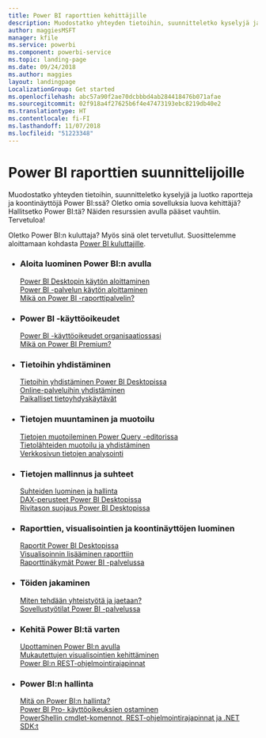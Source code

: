 ```yaml
---
title: Power BI raporttien kehittäjille
description: Muodostatko yhteyden tietoihin, suunnitteletko kyselyjä ja luotko raportteja ja koontinäyttöjä Power BI:ssä? Oletko omia sovelluksia luova kehittäjä tai Power BI:n järjestelmänvalvoja?
author: maggiesMSFT
manager: kfile
ms.service: powerbi
ms.component: powerbi-service
ms.topic: landing-page
ms.date: 09/24/2018
ms.author: maggies
layout: landingpage
LocalizationGroup: Get started
ms.openlocfilehash: abc57a90f2ae70dcbbbd4ab284418476b071afae
ms.sourcegitcommit: 02f918a4f27625b6f4e47473193ebc8219db40e2
ms.translationtype: HT
ms.contentlocale: fi-FI
ms.lasthandoff: 11/07/2018
ms.locfileid: "51223348"
---
```

# <a name="power-bi-for-report-designers"></a>Power BI raporttien suunnittelijoille

Muodostatko yhteyden tietoihin, suunnitteletko kyselyjä ja luotko raportteja ja koontinäyttöjä Power BI:ssä? Oletko omia sovelluksia luova kehittäjä? Hallitsetko Power BI:tä? Näiden resurssien avulla pääset vauhtiin. Tervetuloa!

Oletko Power BI:n kuluttaja? Myös sinä olet tervetullut. Suosittelemme aloittamaan kohdasta [Power BI kuluttajille](consumer/power-bi-consumer-landing.md).

<ul class="panelContent cardsF"> 
              <li> 
                             <div class="cardSize"> 
                                           <div class="cardPadding"> 
                                                          <div class="card"> 
                                                                        <div class="cardText"> 
                                                                                      <h3>Aloita luominen Power BI:n avulla</h3> 
                                                                                      <p></p>
                                                                                            <a href="desktop-what-is-desktop.md">Power BI Desktopin käytön aloittaminen</a><br/> 
                                                                                            <a href="power-bi-overview.md">Power BI -palvelun käytön aloittaminen</a><br/> 
                                                                                            <a href="report-server/get-started.md">Mikä on Power BI -raporttipalvelin?</a>
                                                                        </div> 
                                                          </div> 
                                           </div> 
                             </div> 
              </li>
              <li> 
                             <div class="cardSize"> 
                                           <div class="cardPadding"> 
                                                          <div class="card"> 
                                                                        <div class="cardText"> 
                                                                                      <h3>Power BI -käyttöoikeudet</h3> 
                                                                                      <p></p>
                                                                                            <a href="service-admin-licensing-organization.md">Power BI -käyttöoikeudet organisaatiossasi</a><br/> 
                                                                                            <a href="service-premium.md">Mikä on Power BI Premium?</a> 
                                                                        </div> 
                                                          </div> 
                                           </div> 
                             </div> 
              </li>
              <li> 
                             <div class="cardSize"> 
                                           <div class="cardPadding"> 
                                                          <div class="card"> 
                                                                        <div class="cardText"> 
                                                                                      <h3>Tietoihin yhdistäminen</h3> 
                                                                                      <p></p>
                                                                                            <a href="desktop-quickstart-connect-to-data.md">Tietoihin yhdistäminen Power BI Desktopissa</a><br/> 
                                                                                            <a href="service-connect-to-services.md">Online-palveluihin yhdistäminen</a><br/> 
                                                                                            <a href="service-gateway-install.md">Paikalliset tietoyhdyskäytävät</a>
                                                                        </div> 
                                                          </div> 
                                           </div> 
                             </div> 
              </li>
              <li> 
                             <div class="cardSize"> 
                                           <div class="cardPadding"> 
                                                          <div class="card"> 
                                                                        <div class="cardText"> 
                                                                                      <h3>Tietojen muuntaminen ja muotoilu</h3> 
                                                                                      <p></p>
                                                                                            <a href="desktop-common-query-tasks.md">Tietojen muotoileminen Power Query -editorissa</a><br/> 
                                                                                            <a href="desktop-shape-and-combine-data.md">Tietolähteiden muotoilu ja yhdistäminen</a><br/> 
                                                                                            <a href="desktop-tutorial-importing-and-analyzing-data-from-a-web-page.md">Verkkosivun tietojen analysointi</a>
                                                                        </div> 
                                                          </div> 
                                           </div> 
                             </div> 
              </li>
              <li> 
                             <div class="cardSize"> 
                                           <div class="cardPadding"> 
                                                          <div class="card"> 
                                                                       <div class="cardText"> 
                                                                                      <h3>Tietojen mallinnus ja suhteet</h3> 
                                                                                      <p></p>
                                                                                            <a href="desktop-create-and-manage-relationships.md">Suhteiden luominen ja hallinta</a><br/>
                                                                                            <a href="desktop-quickstart-learn-dax-basics.md">DAX-perusteet Power BI Desktopissa</a><br/> 
                                                                                            <a href="service-admin-rls.md">Rivitason suojaus Power BI Desktopissa</a> 
                                                                        </div> 
                                                          </div> 
                                           </div> 
                             </div> 
              </li>
              <li> 
                             <div class="cardSize"> 
                                           <div class="cardPadding"> 
                                                          <div class="card"> 
                                                                        <div class="cardText"> 
                                                                                      <h3>Raporttien, visualisointien ja koontinäyttöjen luominen</h3> 
                                                                                      <p></p>
                                                                                            <a href="desktop-report-view.md">Raportit Power BI Desktopissa</a><br/> 
                                                                                            <a href="power-bi-report-add-visualizations-i.md">Visualisoinnin lisääminen raporttiin</a><br/> 
                                                                                            <a href="service-dashboard-create.md">Raporttinäkymät Power BI -palvelussa</a>
                                                                        </div> 
                                                          </div> 
                                           </div> 
                             </div> 
              </li>
              <li> 
                             <div class="cardSize"> 
                                           <div class="cardPadding"> 
                                                          <div class="card"> 
                                                                        <div class="cardText"> 
                                                                                      <h3>Töiden jakaminen</h3> 
                                                                                      <p></p>
                                                                                            <a href="service-how-to-collaborate-distribute-dashboards-reports.md">Miten tehdään yhteistyötä ja jaetaan?</a><br/>
                                                                                            <a href="service-create-workspaces.md">Sovellustyötilat Power BI -palvelussa</a> 
                                                                        </div> 
                                                          </div> 
                                           </div> 
                             </div> 
              </li>
              <li> 
                             <div class="cardSize"> 
                                           <div class="cardPadding"> 
                                                          <div class="card"> 
                                                                        <div class="cardText"> 
                                                                                      <h3>Kehitä Power BI:tä varten</h3> 
                                                                                      <p></p>
                                                                                            <a href="developer/embedding.md">Upottaminen Power BI:n avulla</a><br/> 
                                                                                            <a href="developer/custom-visual-develop-tutorial.md">Mukautettujen visualisointien kehittäminen</a><br/> 
                                                                                            <a href="https://docs.microsoft.com/rest/api/power-bi">Power BI:n REST-ohjelmointirajapinnat</a>
                                                                        </div> 
                                                          </div> 
                                           </div> 
                             </div> 
              </li>
              <li> 
                             <div class="cardSize"> 
                                           <div class="cardPadding"> 
                                                          <div class="card"> 
                                                                        <div class="cardText"> 
                                                                                      <h3>Power BI:n hallinta</h3> 
                                                                                      <p></p>
                                                                                            <a href="service-admin-administering-power-bi-in-your-organization.md">Mitä on Power BI:n hallinta?</a><br/> 
                                                                                            <a href="service-admin-purchasing-power-bi-pro.md">Power BI Pro- käyttöoikeuksien ostaminen</a><br/>
                                                                                            <a href="service-admin-reference.md">PowerShellin cmdlet-komennot, REST-ohjelmointirajapinnat ja .NET SDK:t</a>
                                                                        </div> 
                                                          </div> 
                                           </div> 
                             </div> 
              </li>
</ul>



